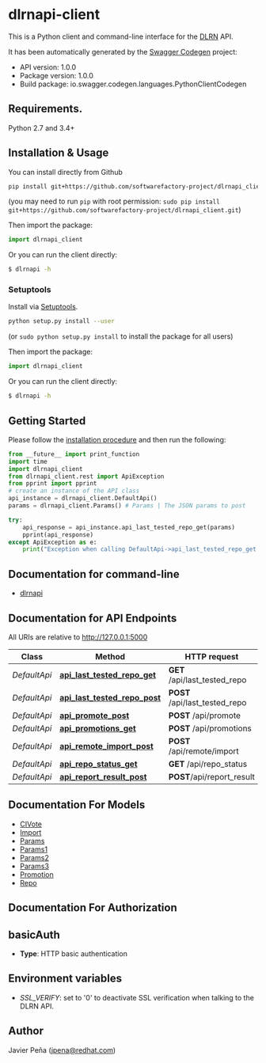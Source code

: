 # dlrnapi-client

This is a Python client and command-line interface for the [DLRN](https://github.com/softwarefactory-project/DLRN) API.

It has been automatically generated by the [Swagger Codegen](https://github.com/swagger-api/swagger-codegen) project:

-   API version: 1.0.0
-   Package version: 1.0.0
-   Build package: io.swagger.codegen.languages.PythonClientCodegen

## Requirements.

Python 2.7 and 3.4+

## Installation & Usage

You can install directly from Github

```sh
pip install git+https://github.com/softwarefactory-project/dlrnapi_client.git
```
(you may need to run `pip` with root permission: `sudo pip install git+https://github.com/softwarefactory-project/dlrnapi_client.git`)

Then import the package:
```python
import dlrnapi_client
```

Or you can run the client directly:

```bash
$ dlrnapi -h
```

### Setuptools

Install via [Setuptools](http://pypi.python.org/pypi/setuptools).

```sh
python setup.py install --user
```
(or `sudo python setup.py install` to install the package for all users)

Then import the package:
```python
import dlrnapi_client
```

Or you can run the client directly:

```bash
$ dlrnapi -h
```

## Getting Started

Please follow the [installation procedure](#installation--usage) and then run the following:

```python
from __future__ import print_function
import time
import dlrnapi_client
from dlrnapi_client.rest import ApiException
from pprint import pprint
# create an instance of the API class
api_instance = dlrnapi_client.DefaultApi()
params = dlrnapi_client.Params() # Params | The JSON params to post

try:
    api_response = api_instance.api_last_tested_repo_get(params)
    pprint(api_response)
except ApiException as e:
    print("Exception when calling DefaultApi->api_last_tested_repo_get: %s\n" % e)

```

## Documentation for command-line
-   [dlrnapi](docs/command-line.md)

## Documentation for API Endpoints

All URIs are relative to <http://127.0.0.1:5000>

Class |Method |HTTP request |Description
------------ | ------------- | ------------- | -------------
*DefaultApi*|[**api_last_tested_repo_get**](docs/DefaultApi.md#api_last_tested_repo_get)|**GET** /api/last_tested_repo|
*DefaultApi*|[**api_last_tested_repo_post**](docs/DefaultApi.md#api_last_tested_repo_post)|**POST** /api/last_tested_repo|
*DefaultApi*|[**api_promote_post**](docs/DefaultApi.md#api_promote_post)|**POST** /api/promote|
*DefaultApi*|[**api_promotions_get**](docs/DefaultApi.md#api_promotions_get)|**POST** /api/promotions|
*DefaultApi*|[**api_remote_import_post**](docs/DefaultApi.md#api_remote_import_post)|**POST** /api/remote/import|
*DefaultApi*|[**api_repo_status_get**](docs/DefaultApi.md#api_repo_status_get)|**GET** /api/repo_status|
*DefaultApi*|[**api_report_result_post**](docs/DefaultApi.md#api_report_result_post)|**POST**/api/report_result|


## Documentation For Models

-   [CIVote](docs/CIVote.md)
-   [Import](docs/ModelImport.md)
-   [Params](docs/Params.md)
-   [Params1](docs/Params1.md)
-   [Params2](docs/Params2.md)
-   [Params3](docs/Params3.md)
-   [Promotion](docs/Promotion.md)
-   [Repo](docs/Repo.md)


## Documentation For Authorization


## basicAuth

-   **Type**: HTTP basic authentication

## Environment variables

- *SSL_VERIFY*: set to '0' to deactivate SSL verification when talking to the DLRN API.

## Author

Javier Peña (jpena@redhat.com)
